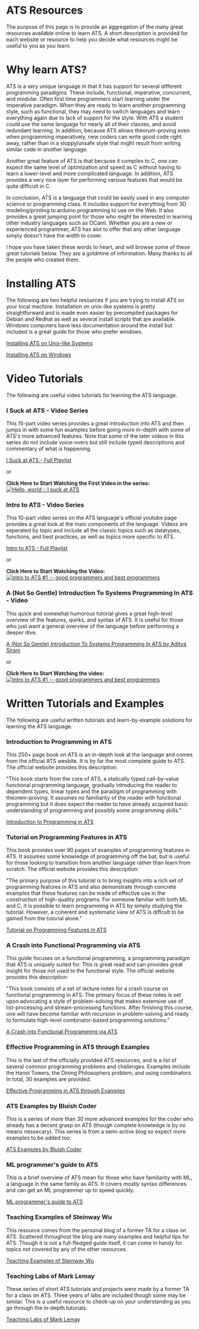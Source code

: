 # ATS Resources

The purpose of this page is to provide an aggregation of the many great resources available online to learn ATS. A short description is provided for each website or resource to help you decide what resources might be useful to you as you learn.

# Why learn ATS?
ATS is a very unique language in that it has support for several different programming paradigms. These include, functional, imperative, concurrent, and modular. Often first time programmers start learning under the imperative paradigm. When they are ready to learn another programming style, such as functional, they may need to switch languages and learn everything again due to lack of support for the style. With ATS a student could use the same language for nearly all of their classes, and avoid redundant learning. In addition, because ATS allows theorum-proving even when programming imperatively, new coders can write good code right away, rather than in a sloppy/unsafe style that might result from writing similar code in another language.

Another great feature of ATS is that because it compiles to C, one can expect the same level of optimization and speed as C without having to learn a lower-level and more complicated language. In addition, ATS provides a very nice layer for performing various features that would be quite difficult in C.

In conclusion, ATS is a language that could be easily used in any computer science or programming class. It includes support for everything from 3D modeling/printing to arduino programming to use on the Web. It also provides a great jumping point for those who might be interested in learning other industry languages such as OCaml. Whether you are a new or experienced programmer, ATS has alot to offer that any other language simply doesn't have the width to cover.

I hope you have taken these words to heart, and will browse some of these great tutorials below. They are a goldmine of information. Many thanks to all the people who created them.

# Installing ATS

The following are two helpful resources if you are trying to install ATS on your local machine. Installation on unix-like systems is pretty straightforward and is made even easier by precompiled packages for Debian and Redhat as well as several install scripts that are available. Windows computers have less documentation around the install but included is a great guide for those who prefer windows.

[Installing ATS on Unix-like Systems](http://www.ats-lang.org/Downloads.html)

[Installing ATS on Windows](https://docs.google.com/document/d/1qLHd5Wq8RSV3hl5UPJ_VfqlT2YK3dLfaaE1RnhXMkK8/edit?usp=sharing)


# Video Tutorials

The following are useful video tutorials for learning the ATS language.

### I Suck at ATS - Video Series

This 15-part video series provides a great introduction into ATS and then jumps in with some fun examples before going more in-depth with some of ATS's more advanced features. Note that some of the later videos in this series do not include voice-overs but still include typed descriptions and commentary of what is happening. 

[I Suck at ATS - Full Playlist](https://www.youtube.com/playlist?list=PL6BIXG1a4elukfR7-CDrlCwICk-7K7XI-)

or

**Click Here to Start Watching the First Video in the series:**
[![Hello, world :: I suck at ATS](https://img.youtube.com/vi/Xkg_EmERYRE/hqdefault.jpg)](https://www.youtube.com/watch?v=Xkg_EmERYRE)




### Intro to ATS - Video Series

This 10-part video series on the ATS language's official youtube page provides a great look at the main components of the language. Videos are seperated by topic and include all the classic topics such as datatypes, functions, and best practices, as well as topics more specific to ATS.

[Intro to ATS - Full Playlist](https://www.youtube.com/playlist?list=PL6BIXG1a4elukfR7-CDrlCwICk-7K7XI-)

or

**Click Here to Start Watching the Video:**
[![Intro to ATS #1 -- good programmers and best programmers](https://img.youtube.com/vi/kl7vrWdxTPQ/maxresdefault.jpg)](https://www.youtube.com/watch?v=kl7vrWdxTPQ&list=PL6BIXG1a4elsauhh56i5nryB_4K4GMbFq)




### A (Not So Gentle) Introduction To Systems Programming In ATS - Video

This quick and somewhat humorous tutorial gives a great high-level overview of the features, quirks, and syntax of ATS. It is useful for those who just want a general overview of the language before performing a deeper dive.

[A (Not So Gentle) Introduction To Systems Programming In ATS by Aditya Siram](https://www.youtube.com/watch?v=zt0OQb1DBko)

or

**Click Here to Start Watching the video:**
[![Intro to ATS #1 -- good programmers and best programmers](https://img.youtube.com/vi/zt0OQb1DBko/maxresdefault.jpg)](https://www.youtube.com/watch?v=zt0OQb1DBko)








# Written Tutorials and Examples

The following are useful written tutorials and learn-by-example solutions for learning the ATS language.

### Introduction to Programming in ATS

This 250+ page book on ATS is an in-depth look at the language and comes from the official ATS wesbite. It is by far the most complete guide to ATS. The official website provides this description:

"This book starts from the core of ATS, a statically typed call-by-value functional programming language, gradually introducing the reader to dependent types, linear types and the paradigm of programming with theorem-proving. It assumes no familiarity of the reader with functional programming but it does expect the reader to have already acquired basic understanding of programming and possibly some programming skills."

[Introduction to Programming in ATS](http://ats-lang.sourceforge.net/DOCUMENT/INT2PROGINATS/HTML/INT2PROGINATS-BOOK-onechunk.html)





### Tutorial on Programming Features in ATS

This book provides over 90 pages of examples of programming features in ATS. It assumes some knowledge of programming off the bat, but is useful for those looking to transition from another language rather than learn from scratch. The official website provides this description:

"The primary purpose of this tutorial is to bring insights into a rich set of programming features in ATS and also demonstrate through concrete examples that these features can be made of effective use in the construction of high-quality programs. For someone familiar with both ML and C, it is possible to learn programming in ATS by simply studying the tutorial. However, a coherent and systematic view of ATS is diffcult to be gained from the tutorial alone."

[Tutorial on Programming Features in ATS](http://ats-lang.sourceforge.net/DOCUMENT/ATS2TUTORIAL/HTML/ATS2TUTORIAL-BOOK-onechunk.html)







### A Crash into Functional Programming via ATS

This guide focuses on a functional programming, a programming paradigm that ATS is uniquely suited for. This is great read and can provides great insight for those not used to the functional style. The official website provides this description:

"This book consists of a set of lecture notes for a crash course on functional programming in ATS. The primary focus of these notes is set upon advocating a style of problem-solving that makes extensive use of list-processing and stream-processing functions. After finishing this course, one will have become familiar with recursion in problem-solving and ready to formulate high-level combinator-based programming solutions."

[A Crash into Functional Programming via ATS](http://ats-lang.sourceforge.net/DOCUMENT/ATS2FUNCRASH/HTML/book1.html)





### Effective Programming in ATS through Examples

This is the last of the officially provided ATS resources, and is a list of several common programming problems and challenges. Examples include the Hanoi Towers, the Dining Philosophers problem, and using combinators. In total, 30 examples are provided.

[Effective Programming in ATS through Examples](http://ats-lang.sourceforge.net/EXAMPLE/EFFECTIVATS/)







### ATS Examples by Bluish Coder

This is a series of more than 30 more advanced examples for the coder who already has a decent grasp on ATS (though complete knowledge is by no means nessecary). This series is from a semi-active blog so expect more examples to be added too.

[ATS Examples by Bluish Coder](https://bluishcoder.co.nz/tags/ats/)






### ML programmer's guide to ATS

This is a brief overview of ATS mean for those who have familiarity with ML, a language in the same family as ATS. It covers mostly syntax differences and can get an ML programmer up to speed quickly.

[ML programmer's guide to ATS](http://cs.likai.org/ats/ml-programmers-guide-to-ats)



### Teaching Examples of Steinway Wu

This resource comes from the personal blog of a former TA for a class on ATS. Scattered throughout the blog are many examples and helpful tips for ATS. Though it is not a full-fledged guide itself, it can come in handy for topics not covered by any of the other resources.

[Teaching Examples of Steinway Wu](http://steinwaywu.com/categories/)

### Teaching Labs of Mark Lemay

These series of short ATS tutorials and projects were made by a former TA for a class on ATS. Three years of labs are included though some may be similar. This is a useful resource to check-up on your understanding as you go through the in-depth tutorials.

[Teaching Labs of Mark Lemay](https://docs.google.com/document/d/1DCeFy4xCTCxQ8PXigvOz2mMmc0LuFJF3u_OU4gjPbk8/edit?usp=sharing)


